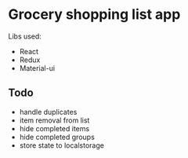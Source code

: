 # Grocery shopping list app

Libs used:

- React
- Redux
- Material-ui

## Todo

- handle duplicates
- item removal from list
- hide completed items
- hide completed groups
- store state to localstorage